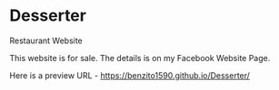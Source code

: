 # Desserter

Restaurant Website

This website is for sale. The details is on my Facebook Website Page.

Here is a preview URL - https://benzito1590.github.io/Desserter/
